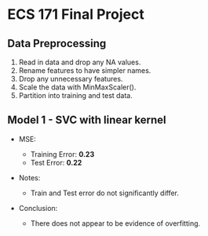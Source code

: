# ECS 171 Final Project

## Data Preprocessing

1. Read in data and drop any NA values.
2. Rename features to have simpler names.
3. Drop any unnecessary features.
4. Scale the data with MinMaxScaler().
5. Partition into training and test data.


## Model 1 - SVC with linear kernel

- MSE:
  - Training Error: **0.23**
  - Test Error: **0.22**
  
- Notes:
  - Train and Test error do not significantly differ. 
  
- Conclusion: 
  - There does not appear to be evidence of overfitting.